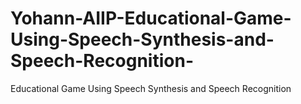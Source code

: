 # Yohann-AIIP-Educational-Game-Using-Speech-Synthesis-and-Speech-Recognition-
Educational Game Using Speech Synthesis and Speech Recognition 
